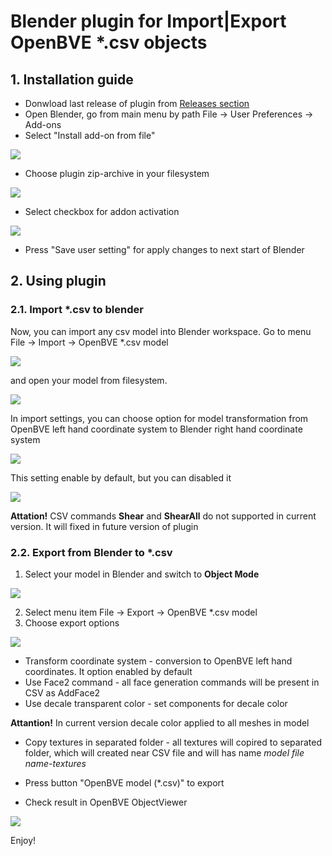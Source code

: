 # Blender plugin for Import|Export OpenBVE *.csv objects

## 1. Installation guide

* Donwload last release of plugin from [Releases section](https://github.com/maisvendoo/blenderCSV/releases)
* Open Blender, go from main menu by path File -> User Preferences -> Add-ons
* Select "Install add-on from file"

![](https://habrastorage.org/webt/kc/y4/dv/kcy4dvv4t-prv5ax-hy_lxahehk.png)

* Choose plugin zip-archive in your filesystem

![](https://habrastorage.org/webt/rf/wj/lr/rfwjlruesl3vqjtrovo7tpnzlcg.png)

* Select checkbox for addon activation

![](https://habrastorage.org/webt/zp/le/pb/zplepbd5-2yii9zd7mzqsszmqow.png)

* Press "Save user setting" for apply changes to next start of Blender

## 2. Using plugin

### 2.1. Import *.csv to blender

Now, you can import any csv model into Blender workspace. Go to menu File -> Import -> OpenBVE *.csv model

![](https://habrastorage.org/webt/oz/wl/wo/ozwlwoh7nv55fjng8zjg6imq08q.png)

and open your model from filesystem.

![](https://habrastorage.org/webt/lj/ok/vh/ljokvh3odnpolo2z7mcqbfmyxo8.png)

In import settings, you can choose option for model transformation from OpenBVE left hand coordinate system to Blender right hand coordinate system

![](https://habrastorage.org/webt/kw/9g/qn/kw9gqnkbrcd9hpkk6s-asdvre1a.png)

This setting enable by default, but you can disabled it

![](https://habrastorage.org/webt/js/y6/qu/jsy6qumzoanb66n0hq_6e0zifee.png)

**Attation!** CSV commands **Shear** and **ShearAll** do not supported in current version. It will fixed in future version of plugin

### 2.2. Export from Blender to *.csv

1. Select your model in Blender and switch to **Object Mode**

![](https://habrastorage.org/webt/n1/ok/dp/n1okdpwjr9d6i5r0e8x_ux_hggk.png)

2. Select menu item File -> Export -> OpenBVE *.csv model
3. Choose export options

![](https://habrastorage.org/webt/lf/x_/1h/lfx_1hv9cbinoy2xzid0d_ycziy.png)

* Transform coordinate system - conversion to OpenBVE left hand coordinates. It option enabled by default
* Use Face2 command - all face generation commands will be present in CSV as AddFace2
* Use decale transparent color - set components for decale color

**Attantion!** In current version decale color applied to all meshes in model

* Copy textures in separated folder - all textures will copired to separated folder, which will created near CSV file and will has name *model file name-textures*

* Press button "OpenBVE model (*.csv)" to export
* Check result in OpenBVE ObjectViewer

![](https://habrastorage.org/webt/-v/no/ix/-vnoixjsdb-jnyzgve0usawv0he.png)

Enjoy!










